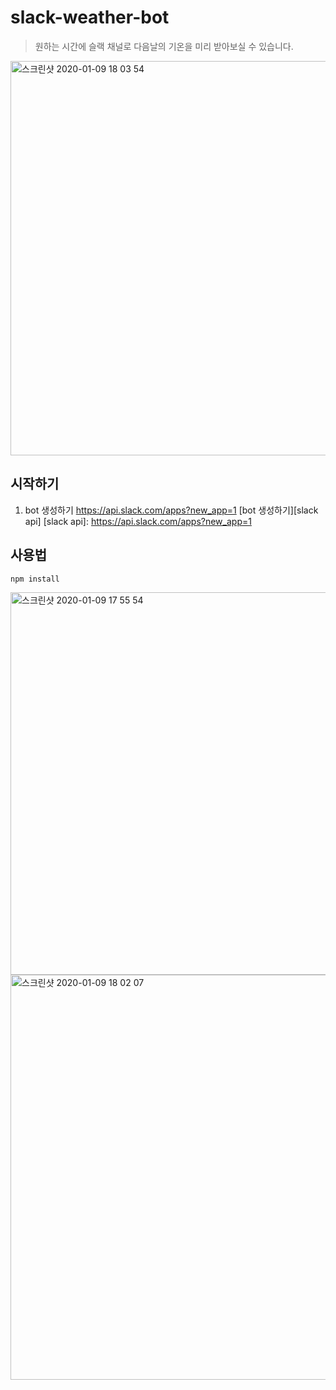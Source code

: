 # slack-weather-bot
> 원하는 시간에 슬랙 채널로 다음날의 기온을 미리 받아보실 수 있습니다.

<img width="631" alt="스크린샷 2020-01-09 18 03 54" src="https://user-images.githubusercontent.com/48206623/72054169-cf12e400-330b-11ea-8e80-e03d0120f82a.png">

## 시작하기
1. bot 생성하기 https://api.slack.com/apps?new_app=1
[bot 생성하기][slack api]
[slack api]: https://api.slack.com/apps?new_app=1
## 사용법

`npm install`

<img width="612" alt="스크린샷 2020-01-09 17 55 54" src="https://user-images.githubusercontent.com/48206623/72054166-ce7a4d80-330b-11ea-9d7c-7785ebf4ab5b.png">
<img width="648" alt="스크린샷 2020-01-09 18 02 07" src="https://user-images.githubusercontent.com/48206623/72054167-cf12e400-330b-11ea-8855-c63a4ed90c1b.png">
